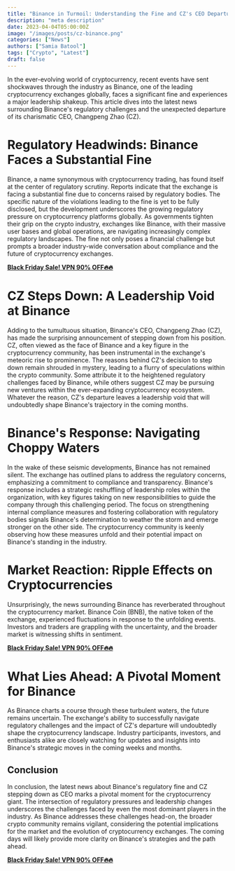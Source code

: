 ```yaml
---
title: "Binance in Turmoil: Understanding the Fine and CZ's CEO Departure"
description: "meta description"
date: 2023-04-04T05:00:00Z
image: "/images/posts/cz-binance.png"
categories: ["News"]
authors: ["Samia Batool"]
tags: ["Crypto", "Latest"]
draft: false
---
```


In the ever-evolving world of cryptocurrency, recent events have sent shockwaves through the industry as Binance, one of the leading cryptocurrency exchanges globally, faces a significant fine and experiences a major leadership shakeup. This article dives into the latest news surrounding Binance's regulatory challenges and the unexpected departure of its charismatic CEO, Changpeng Zhao (CZ).

# Regulatory Headwinds: Binance Faces a Substantial Fine
Binance, a name synonymous with cryptocurrency trading, has found itself at the center of regulatory scrutiny. Reports indicate that the exchange is facing a substantial fine due to concerns raised by regulatory bodies. The specific nature of the violations leading to the fine is yet to be fully disclosed, but the development underscores the growing regulatory pressure on cryptocurrency platforms globally.
As governments tighten their grip on the crypto industry, exchanges like Binance, with their massive user bases and global operations, are navigating increasingly complex regulatory landscapes. The fine not only poses a financial challenge but prompts a broader industry-wide conversation about compliance and the future of cryptocurrency exchanges.

**[Black Friday Sale! VPN 90% OFF🔥🔥](https://singingfiles.com/show.php?l=0&u=865363&id=60403)**

# CZ Steps Down: A Leadership Void at Binance
Adding to the tumultuous situation, Binance's CEO, Changpeng Zhao (CZ), has made the surprising announcement of stepping down from his position. CZ, often viewed as the face of Binance and a key figure in the cryptocurrency community, has been instrumental in the exchange's meteoric rise to prominence.
The reasons behind CZ's decision to step down remain shrouded in mystery, leading to a flurry of speculations within the crypto community. Some attribute it to the heightened regulatory challenges faced by Binance, while others suggest CZ may be pursuing new ventures within the ever-expanding cryptocurrency ecosystem. Whatever the reason, CZ's departure leaves a leadership void that will undoubtedly shape Binance's trajectory in the coming months.

# Binance's Response: Navigating Choppy Waters
In the wake of these seismic developments, Binance has not remained silent. The exchange has outlined plans to address the regulatory concerns, emphasizing a commitment to compliance and transparency. Binance's response includes a strategic reshuffling of leadership roles within the organization, with key figures taking on new responsibilities to guide the company through this challenging period.
The focus on strengthening internal compliance measures and fostering collaboration with regulatory bodies signals Binance's determination to weather the storm and emerge stronger on the other side. The cryptocurrency community is keenly observing how these measures unfold and their potential impact on Binance's standing in the industry.

# Market Reaction: Ripple Effects on Cryptocurrencies
Unsurprisingly, the news surrounding Binance has reverberated throughout the cryptocurrency market. Binance Coin (BNB), the native token of the exchange, experienced fluctuations in response to the unfolding events. Investors and traders are grappling with the uncertainty, and the broader market is witnessing shifts in sentiment.

**[Black Friday Sale! VPN 90% OFF🔥🔥](https://singingfiles.com/show.php?l=0&u=865363&id=60403)**

# What Lies Ahead: A Pivotal Moment for Binance
As Binance charts a course through these turbulent waters, the future remains uncertain. The exchange's ability to successfully navigate regulatory challenges and the impact of CZ's departure will undoubtedly shape the cryptocurrency landscape. Industry participants, investors, and enthusiasts alike are closely watching for updates and insights into Binance's strategic moves in the coming weeks and months.

## Conclusion

In conclusion, the latest news about Binance's regulatory fine and CZ stepping down as CEO marks a pivotal moment for the cryptocurrency giant. The intersection of regulatory pressures and leadership changes underscores the challenges faced by even the most dominant players in the industry.
As Binance addresses these challenges head-on, the broader crypto community remains vigilant, considering the potential implications for the market and the evolution of cryptocurrency exchanges. The coming days will likely provide more clarity on Binance's strategies and the path ahead.

**[Black Friday Sale! VPN 90% OFF🔥🔥](https://singingfiles.com/show.php?l=0&u=865363&id=60403)**